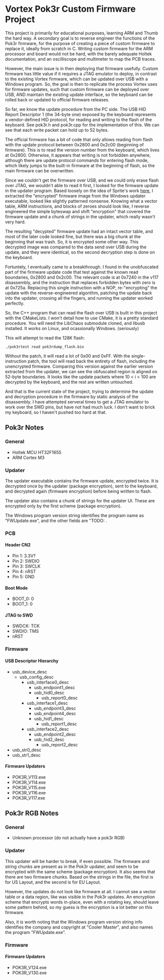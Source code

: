 # Vortex Pok3r Custom Firmware Project

This project is primarily for educational purposes, learning ARM and Thumb the hard way.
A secondary goal is to reverse engineer the functions of the Pok3r firmware, for the purpose
of creating a piece of custom firmware to replace it, ideally from scratch in C. Writing custom
firmware for the ARM processor and board would not be hard, with the barely adequate Holtek
documentation, and an oscilliscope and multimeter to map the PCB traces.

However, the main issue is in then deploying that firmware usefully. Custom firmware has little
value if it requires a JTAG emulator to deploy, in contrast to the existing Vortex firmware, which
can be updated over USB with a Windows program. So, the goal is then to replicate the process
Vortex uses for firmware updates, such that custom firmware can be deployed over USB, AND maintain
the existing update interface, so the keyboard can be rolled back or updated to official firmware
releases.

So far, we know the update procedure from the PC side. The USB HID Report Descriptor 1
(the 34-byte one) exposed by the keyboard represents a vendor-defined HID protocol, for reading
and writing to the flash of the keyboard. See pok3r.h and pok3r.cpp for the implementation of this.
We can see that each write packet can hold up to 52 bytes.

The official firmware has a bit of code that only allows reading from flash with the update
protocol between 0x2800 and 0x2c00 (beginning of firmware). This is to read the version number from
the keyboard, which lives at 0x2800. Otherwise, it appears that writing is not forbidden anywhere,
although there are update protocol commands for entering flash mode, which likely jumps to the
built-in firmware at the beginning of flash, so the main firmware can be overwritten.

Since we couldn't get the firmware over USB, and we could only erase flash over JTAG, we wouldn't
able to read it first, I looked for the firmware update in the updater program. Based loosely
on the idea of Sprite's work [here](https://spritesmods.com/?art=rapidisnake), I extracted the
"encrypted" firmware image from the Windows updater executable, looked like slightly patterned
nonsense. Knowing what a vector table, ARM instructions, and blocks of zeroes should look like,
I reverse engineered the simple byteswap and shift "encryption" that covered the firmware update
and a chunk of strings in the updater, which really wasn't very hard.

The resulting "decypted" firmware update had an intact vector table, and most of the later code
looked fine, but there was a big chunk at the beginning that was trash. So, it is encrypted some
other way. This decrypted image was compared to the data send over USB during the update, and
they were identical, so the second decryption step is done on the keyboard.

Fortuntely, I eventually came to a breakthrough. I found in the unobfuscated part of the firmware
update code that test against the known read boundaries, 0x2800 and 0x2c00. The relevant code is at
0x7240 in the v117 disassembly, and the instruction that replaces forbidden bytes with zero is at
0x725a. Replacing this single instruction with a NOP, re-"encrypting" the update with the
reverse-engineered algorithm, patching the update back into the updater, crossing all the fingers,
and running the updater worked perfectly.

So, the C++ program that can read the flash over USB is built in this project with the CMakeLists.
I won't detail how to use CMake, it is a pretty standard procedure. You will need the LibChaos
submodule cloned, and libusb installed. It works on Linux, and ocassionally Windows. (seriously)

This will attempt to read the 128K flash:

    ./pok3rtest read pok3rdump_flash.bin

Without the patch, it will read a lot of 0x00 and 0xFF. With the single-instruction patch, the
tool will read back the entirety of flash, including the unencrypted firmware. Comparing this
version against the earlier version extracted from the updater, we can see the obfuscated region is
aligned on 52-byte boundaries. It looks like the update packets where 10 < i < 100 are decrypted by
the keyboard, and the rest are written untouched.

And that is the current state of the project, trying to determine the update and decryption
procedure in the firmware by static analysis of the disassembly. I have attempted serveral times
to get a JTAG emulator to work over the SWD pins, but have not had much luck. I don't want to brick
my keyboard, so I haven't pushed too hard at that.


## Pok3r Notes

### General
- Holtek MCU HT32F1655
- ARM Cortex M3

### Updater
The updater executable contains the firmware update, encrypted twice. It is decrypted once by
the updater (package encryption), sent to the keyboard, and decrypted again (firmware encryption)
before being written to flash.

The updater also contains a chunk of strings for the updater UI. These are encrypted only by the
first scheme (package encryption).

The Windows program version string identifies the program name as "FWUpdate.exe", and the other
fields are "TODO: <field name in chinese characters>.

### PCB

#### Header CN2
- Pin 1: 3.3V?
- Pin 2: SWDIO
- Pin 3: SWCLK
- Pin 4: nRST
- Pin 5: GND

#### Boot Mode
- BOOT_0: 0
- BOOT_1: 0

#### JTAG to SWD
- SWDCK: TCK
- SWDIO: TMS
- nRST

### Firmware

#### USB Descriptor Hierarchy
- usb_device_desc
    - usb_config_desc
        - usb_interface0_desc
            - usb_endpoint1_desc
            - usb_hid0_desc
                - usb_report0_desc
        - usb_interface1_desc
            - usb_endpoint3_desc
            - usb_endpoint4_desc
            - usb_hid1_desc
                - usb_report1_desc
        - usb_interface2_desc
            - usb_endpoint2_desc
            - usb_hid2_desc
                - usb_report2_desc
- usb_str0_desc
- usb_str1_desc

#### Firmware Updaters
- POK3R_V113.exe
- POK3R_V114.exe
- POK3R_V115.exe
- POK3R_V116.exe
- POK3R_V117.exe


## Pok3r RGB Notes

### General
- Unknown processor (do not actually have a pok3r RGB)

### Updater
This updater will be harder to break, if even possible. The firmware and string chunks are present
as in the Pok3r updater, and seem to be encrypted with the same scheme (package encryption). It
also seems that there are two firmware chunks. Based on the strings in the file, the first is for
US Layout, and the second is for EU Layout.

However, the updates do not look like firmware at all. I cannot see a vector table or a data region,
like was visible in the Pok3r updates. An encryption scheme that encrypts words in-place, even with
a rotating key, should leave some pattern behind, so my guess is the encryption is a lot better on
this firmware.

Also, it is worth noting that the Windows program version string info identifies the company and
copyright at "Cooler Master", and also names the program "FWUpdate.exe".

### Firmware

#### Firmware Updaters
- POK3R_V124.exe
- POK3R_V130.exe
